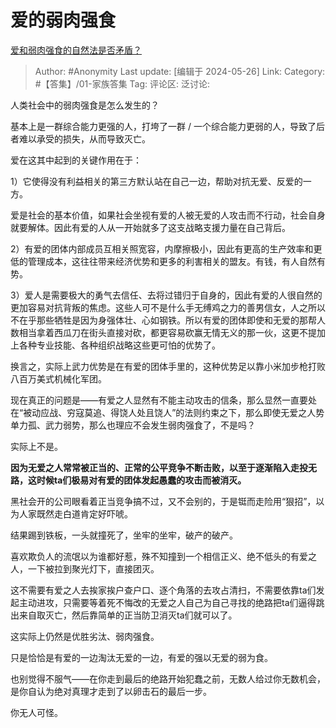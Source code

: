# 爱的弱肉强食
[爱和弱肉强食的自然法是否矛盾？](https://www.zhihu.com/question/657234173/answer/3510733860)

> Author: #Anonymity
> Last update: [编辑于 2024-05-26]
> Link:
> Category: #【答集】/01-家族答集 
> Tag: 
> 评论区:
> 泛讨论:

人类社会中的弱肉强食是怎么发生的？

基本上是一群综合能力更强的人，打垮了一群 / 一个综合能力更弱的人，导致了后者难以承受的损失，从而导致灭亡。

爱在这其中起到的关键作用在于：

1）它使得没有利益相关的第三方默认站在自己一边，帮助对抗无爱、反爱的一方。

爱是社会的基本价值，如果社会坐视有爱的人被无爱的人攻击而不行动，社会自身就要解体。因此有爱的人从一开始就多了这支战略支援力量在自己背后。

2）有爱的团体内部成员互相关照宽容，内摩擦极小，因此有更高的生产效率和更低的管理成本，这往往带来经济优势和更多的利害相关的盟友。有钱，有人自然有势。

3）爱人是需要极大的勇气去信任、去将过错归于自身的，因此有爱的人很自然的更加容易对抗背叛的焦虑。这些人可不是什么手无缚鸡之力的善男信女，人之所以不在乎那些牺牲是因为身强体壮、心如钢铁。所以有爱的团体即使和无爱的那帮人数相当拿着西瓜刀在街头直接对砍，都更容易砍赢无情无义的那一伙，这更不提加上各种专业技能、各种组织战略这些更可怕的优势了。

换言之，实际上武力优势是在有爱的团体手里的，这种优势足以靠小米加步枪打败八百万美式机械化军团。

现在真正的问题是——有爱之人显然有不能主动攻击的信条，那么显然一直要处在“被动应战、穷寇莫追、得饶人处且饶人”的法则约束之下，那么即使无爱之人势单力孤、武力弱势，那么也理应不会发生弱肉强食了，不是吗？

实际上不是。

**因为无爱之人常常被正当的、正常的公平竞争不断击败，以至于逐渐陷入走投无路，这时候ta们极易对有爱的团体发起愚蠢的攻击而被消灭。**

黑社会开的公司眼看着正当竞争搞不过，又不会别的，于是铤而走险用“狠招”，以为人家既然走白道肯定好吓唬。

结果踢到铁板，一头就撞死了，坐牢的坐牢，破产的破产。

喜欢欺负人的流氓以为谁都好惹，殊不知撞到一个相信正义、绝不低头的有爱之人，一下被拉到聚光灯下，直接团灭。

这不需要有爱之人去挨家挨户查户口、逐个角落的去攻占清扫，不需要依靠ta们发起主动进攻，只需要等着死不悔改的无爱之人自己为自己寻找的绝路把ta们逼得跳出来自取灭亡，然后靠简单的正当防卫消灭ta们就可以了。

这实际上仍然是优胜劣汰、弱肉强食。

只是恰恰是有爱的一边淘汰无爱的一边，有爱的强以无爱的弱为食。

也别觉得不服气——在你走到最后的绝路开始犯蠢之前，无数人给过你无数机会，是你自认为绝对真理才走到了以卵击石的最后一步。

你无人可怪。
